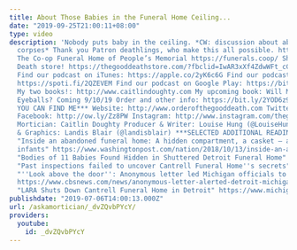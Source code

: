 ```yaml
---
title: About Those Babies in the Funeral Home Ceiling...
date: "2019-09-25T21:00:11+08:00"
type: video
description: 'Nobody puts baby in the ceiling. *CW: discussion about abuse of fetal/infant
  corpses* Thank you Patron deathlings, who make this all possible. http://www.patreon.com/thegooddeath
  The Co-op Funeral Home of People’s Memorial https://funerals.coop/ Shop The Good
  Death store! https://thegooddeathstore.com/?fbclid=IwAR3xXf4ZdwWFt_cCamcm8U-9sLQpSaXrdmSCDDiAS4iTzf8lvlTs4PHRYNI
  Find our podcast on iTunes: https://apple.co/2yK6c6G Find our podcast on Spotify:
  https://spoti.fi/2QZEVEM Find our podcast on Google Play: https://bit.ly/2AdEvoj
  My two books!: http://www.caitlindoughty.com My upcoming book: Will My Cat Eat My
  Eyeballs? Coming 9/10/19 Order and other info: https://bit.ly/2YOD6z9 ***WHERE ELSE
  YOU CAN FIND ME*** Website: http://www.orderofthegooddeath.com Twitter: http://www.twitter.com/thegooddeath
  Facebook: http://ow.ly/Zz8PW Instagram: http://www.instagram.com/thegooddeath ***CREDITS***
  Mortician: Caitlin Doughty Producer & Writer: Louise Hung (@LouiseHung1) Editor
  & Graphics: Landis Blair (@landisblair) ***SELECTED ADDITIONAL READING/SOURCES***
  "Inside an abandoned funeral home: A hidden compartment, a casket — and 11 dead
  infants" https://www.washingtonpost.com/nation/2018/10/13/inside-an-abandoned-funeral-home-hidden-compartment-casket-dead-infants/?utm_term=.3ccb5defa365
  "Bodies of 11 Babies Found Hidden in Shuttered Detroit Funeral Home" https://www.nytimes.com/2018/10/13/us/abandoned-cantrell-funeral-home-detroit.html
  "Past inspections failed to uncover Cantrell Funeral Home''s secrets" https://www.detroitnews.com/story/news/local/detroit-city/2018/10/18/past-inspections-failed-uncover-cantrell-funeral-homes-secrets/1681807002/
  "''Look above the door'': Anonymous letter led Michigan officials to infant corpses
  https://www.cbsnews.com/news/anonymous-letter-alerted-detroit-michigan-officials-to-hidden-infant-corpses-cantrell-funeral-home/
  "LARA Shuts Down Cantrell Funeral Home in Detroit" https://www.michigan.gov/lara/0,4601,7-154-11472-467125--,00.html'
publishdate: "2019-07-06T14:00:13.000Z"
url: /askamortician/_dvZQvbPYcY/
providers:
  youtube:
    id: _dvZQvbPYcY
---
```

